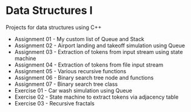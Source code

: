 # Data Structures I

Projects for data structures using C++

* Assignment 01 - My custom list of Queue and Stack
* Assignment 02 - Airport landing and takeoff simulation using Queue
* Assignment 03 - Extraction of tokens from input stream using state machine
* Assignment 04 - Extraction of tokens from file input stream
* Assignment 05 - Various recursive functions
* Assignment 06 - Binary search tree node and functions
* Assignment 07 - Binary search tree class
* Exercise 01 - Car wash simulation using Queue
* Exercise 02 - State machine to extract tokens via adjacency table
* Exercise 03 - Recursive fractals